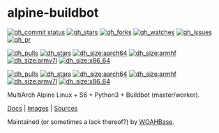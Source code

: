 # alpine-buildbot

[![gh_commit status][201]][151]
[![gh_stars][202]][152]
[![gh_forks][203]][153]
[![gh_watches][204]][154]
[![gh_issues][211]][161]
[![gh_pr][212]][162]

[![dh_pulls][305]][355]
[![dh_stars][306]][356]
[![dh_size:aarch64][308]][358]
[![dh_size:armhf][310]][360]
[![dh_size:armv7l][309]][359]
[![dh_size:x86_64][307]][357]

[![dh_pulls][405]][455]
[![dh_stars][406]][456]
[![dh_size:aarch64][408]][458]
[![dh_size:armhf][410]][460]
[![dh_size:armv7l][409]][459]
[![dh_size:x86_64][407]][457]

MultiArch Alpine Linux + S6 + Python3 + Buildbot (master/worker).

[Docs][112] | [Images][155] | [Sources][151]

Maintained (or sometimes a lack thereof?) by [WOAHBase][110].

[110]: https://woahbase.online/
[112]: https://woahbase.online/images/alpine-buildmaster/

[151]: https://github.com/woahbase/alpine-buildbot
[152]: https://github.com/woahbase/alpine-buildbot/stargazers
[153]: https://github.com/woahbase/alpine-buildbot/network/members
[154]: https://github.com/woahbase/alpine-buildbot/watchers
[155]: https://hub.docker.com/r/woahbase/alpine-buildmaster

[161]: https://github.com/woahbase/alpine-buildbot/issues
[162]: https://github.com/woahbase/alpine-buildbot/pulls

[201]: https://img.shields.io/github/last-commit/woahbase/alpine-buildbot?color=brightgreen&style=flat-square&logo=github
[202]: https://img.shields.io/github/stars/woahbase/alpine-buildbot?color=brightgreen&style=flat-square&logo=github
[203]: https://img.shields.io/github/forks/woahbase/alpine-buildbot?color=brightgreen&style=flat-square&logo=github
[204]: https://img.shields.io/github/watchers/woahbase/alpine-buildbot?color=brightgreen&style=flat-square&logo=github

[211]: https://img.shields.io/github/issues/woahbase/alpine-buildbot?color=brightgreen&style=flat-square&logo=github
[212]: https://img.shields.io/github/issues-pr/woahbase/alpine-buildbot?color=brightgreen&style=flat-square&logo=github

[355]: https://hub.docker.com/r/woahbase/alpine-buildmaster
[356]: https://hub.docker.com/r/woahbase/alpine-buildmaster
[357]: https://hub.docker.com/r/woahbase/alpine-buildmaster/tags?name=x86_64&ordering=last_updated
[358]: https://hub.docker.com/r/woahbase/alpine-buildmaster/tags?name=aarch64&ordering=last_updated
[359]: https://hub.docker.com/r/woahbase/alpine-buildmaster/tags?name=armv7l&ordering=last_updated
[360]: https://hub.docker.com/r/woahbase/alpine-buildmaster/tags?name=armhf&ordering=last_updated

[305]: https://img.shields.io/docker/pulls/woahbase/alpine-buildmaster?color=brightgreen&style=flat-square&logo=docker&label=master
[306]: https://img.shields.io/docker/stars/woahbase/alpine-buildmaster?color=brightgreen&style=flat-square&logo=docker&label=stars
[307]: https://img.shields.io/docker/image-size/woahbase/alpine-buildmaster/x86_64?label=x86_64&color=brightgreen&style=flat-square&logo=docker
[308]: https://img.shields.io/docker/image-size/woahbase/alpine-buildmaster/aarch64?label=aarch64&color=brightgreen&style=flat-square&logo=docker
[309]: https://img.shields.io/docker/image-size/woahbase/alpine-buildmaster/armv7l?label=armv7l&color=brightgreen&style=flat-square&logo=docker
[310]: https://img.shields.io/docker/image-size/woahbase/alpine-buildmaster/armhf?label=armhf&color=brightgreen&style=flat-square&logo=docker

[455]: https://hub.docker.com/r/woahbase/alpine-buildworker
[456]: https://hub.docker.com/r/woahbase/alpine-buildworker
[457]: https://hub.docker.com/r/woahbase/alpine-buildworker/tags?name=x86_64&ordering=last_updated
[458]: https://hub.docker.com/r/woahbase/alpine-buildworker/tags?name=aarch64&ordering=last_updated
[459]: https://hub.docker.com/r/woahbase/alpine-buildworker/tags?name=armv7l&ordering=last_updated
[460]: https://hub.docker.com/r/woahbase/alpine-buildworker/tags?name=armhf&ordering=last_updated

[405]: https://img.shields.io/docker/pulls/woahbase/alpine-buildworker?color=brightgreen&style=flat-square&logo=docker&label=worker
[406]: https://img.shields.io/docker/stars/woahbase/alpine-buildworker?color=brightgreen&style=flat-square&logo=docker&label=stars
[407]: https://img.shields.io/docker/image-size/woahbase/alpine-buildworker/x86_64?label=x86_64&color=brightgreen&style=flat-square&logo=docker
[408]: https://img.shields.io/docker/image-size/woahbase/alpine-buildworker/aarch64?label=aarch64&color=brightgreen&style=flat-square&logo=docker
[409]: https://img.shields.io/docker/image-size/woahbase/alpine-buildworker/armv7l?label=armv7l&color=brightgreen&style=flat-square&logo=docker
[410]: https://img.shields.io/docker/image-size/woahbase/alpine-buildworker/armhf?label=armhf&color=brightgreen&style=flat-square&logo=docker
